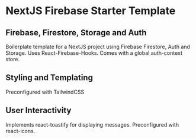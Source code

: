 # NextJS Firebase Starter Template

## Firebase, Firestore, Storage and Auth

Boilerplate template for a NextJS project using Firebase Firestore, Auth and Storage.
Uses React-Firebase-Hooks.
Comes with a global auth-context store.

## Styling and Templating

Preconfigured with TailwindCSS

## User Interactivity

Implements react-toastify for displaying messages.
Preconfigured with react-icons.
